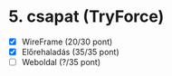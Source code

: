 # 5. csapat (TryForce)

- [x] WireFrame (20/30 pont)
- [x] Előrehaladás (35/35 pont)
- [ ] Weboldal (?/35 pont)
